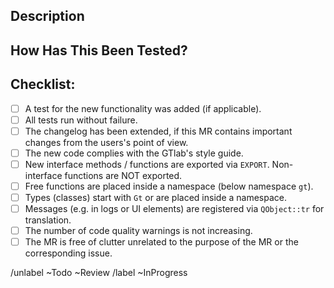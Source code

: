 <!--- Provide a general summary of your changes in the Title above -->

## Description
<!--- Describe your changes in detail -->
<!--- Why is this change required? What problem does it solve? -->
<!--- If it fixes an open issue, please link to the issue here. -->

## How Has This Been Tested?
<!--- Please describe in detail how you tested your changes. -->


## Checklist:
<!--- Go over all the following points, and put an `x` in all the boxes that apply. -->
<!--- If you're unsure about any of these, don't hesitate to ask. -->
- [ ] A test for the new functionality was added (if applicable).
- [ ] All tests run without failure.
- [ ] The changelog has been extended, if this MR contains important changes from the users's point of view.
- [ ] The new code complies with the GTlab's style guide.
- [ ] New interface methods / functions are exported via `EXPORT`. Non-interface functions are NOT exported.
- [ ] Free functions are placed inside a namespace (below namespace `gt`).
- [ ] Types (classes) start with `Gt` or are placed inside a namespace.
- [ ] Messages (e.g. in logs or UI elements) are registered via `QObject::tr` for translation.
- [ ] The number of code quality warnings is not increasing.
- [ ] The MR is free of clutter unrelated to the purpose of the MR or the corresponding issue.

/unlabel ~Todo ~Review
/label ~InProgress 